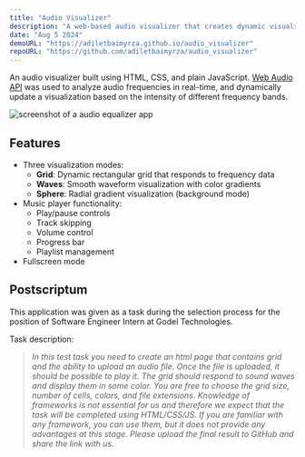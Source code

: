 ```yaml
---
title: "Audio Visualizer"
description: "A web-based audio visualizer that creates dynamic visuals of music using Web Audio API and Canvas/WebGL. Was given as a task during the selection process for the position of Software Engineer Intern."
date: "Aug 5 2024"
demoURL: "https://adiletbaimyrza.github.io/audio_visualizer"
repoURL: "https://github.com/adiletbaimyrza/audio_visualizer"
---
```


An audio visualizer built using HTML, CSS, and plain JavaScript. [Web Audio API](https://developer.mozilla.org/en-US/docs/Web/API/Web_Audio_API) was used to analyze audio frequencies in real-time, and dynamically update a visualization based on the intensity of different frequency bands.

![screenshot of a audio equalizer app](/audio-visualizer.png)

## Features

- Three visualization modes:
  - **Grid**: Dynamic rectangular grid that responds to frequency data
  - **Waves**: Smooth waveform visualization with color gradients
  - **Sphere**: Radial gradient visualization (background mode)
- Music player functionality:
  - Play/pause controls
  - Track skipping
  - Volume control
  - Progress bar
  - Playlist management
- Fullscreen mode

## Postscriptum

This application was given as a task during the selection process for the position of Software Engineer Intern at Godel Technologies.

Task description:

> _In this test task you need to create an html page that contains grid and the ability to upload an audio file. Once the file is uploaded, it should be possible to play it. The grid should respond to sound waves and display them in some color. You are free to choose the grid size, number of cells, colors, and file extensions. Knowledge of frameworks is not essential for us and therefore we expect that the task will be completed using HTML/CSS/JS. If you are familiar with any framework, you can use them, but it does not provide any advantages at this stage. Please upload the final result to GitHub and share the link with us._
